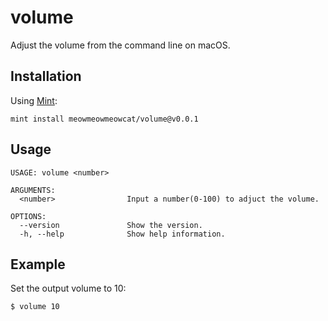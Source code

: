# volume

Adjust the volume from the command line on macOS.

## Installation

Using [Mint](https://github.com/yonaskolb/Mint):
```shell
mint install meowmeowmeowcat/volume@v0.0.1
```

## Usage

```shell
USAGE: volume <number>

ARGUMENTS:
  <number>                Input a number(0-100) to adjuct the volume.

OPTIONS:
  --version               Show the version.
  -h, --help              Show help information.
```

## Example

Set the output volume to 10:
```shell
$ volume 10
```
